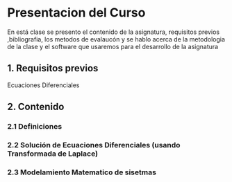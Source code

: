 # Presentacion del Curso 
En está clase se presento el contenido de la asignatura, requisitos previos ,bibliografia, los metodos de evalaucón y se hablo acerca de la metodologia de la clase y el software que usaremos para el desarrollo de la asignatura 
## 1. Requisitos previos 
Ecuaciones Diferenciales 
## 2. Contenido 
### 2.1 Definiciones 
### 2.2 Solución de Ecuaciones Diferenciales (usando Transformada de Laplace)
### 2.3 Modelamiento Matematico de sisetmas

